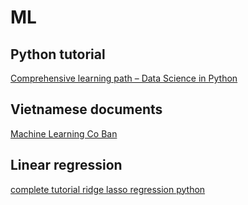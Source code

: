 # ML
## Python tutorial
[Comprehensive learning path – Data Science in Python](https://www.analyticsvidhya.com/learning-paths-data-science-business-analytics-business-intelligence-big-data/learning-path-data-science-python)
## Vietnamese documents
[Machine Learning Co Ban](https://machinelearningcoban.com/2017/03/04/overfitting/#-gioi-thieu)
## Linear regression
[complete tutorial ridge lasso regression python](https://www.analyticsvidhya.com/blog/2016/01/complete-tutorial-ridge-lasso-regression-python/)
